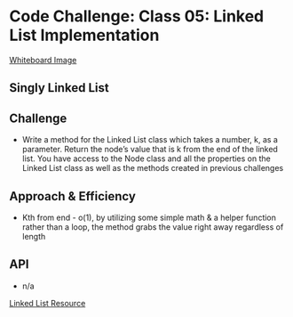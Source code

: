 # Code Challenge: Class 05: Linked List Implementation

[Whiteboard Image](assets/kth.png)

## Singly Linked List
<!-- Short summary or background information -->

## Challenge
<!-- Description of the challenge -->
- Write a method for the Linked List class which takes a number, k, as a parameter. Return the node’s value that is k from the end of the linked list. You have access to the Node class and all the properties on the Linked List class as well as the methods created in previous challenges

## Approach & Efficiency
<!-- What approach did you take? Why? What is the Big O space/time for this approach? -->
- Kth from end - o(1), by utilizing some simple math & a helper function rather than a loop, the method grabs the value right away regardless of length


## API
<!-- Description of each method publicly available to your Linked List -->
- n/a


[Linked List Resource](https://www.tutorialspoint.com/python_data_structure/python_linked_lists.htm)